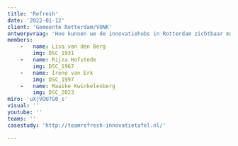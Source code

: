 ```yaml
---
title: 'Refresh'
date: '2022-01-12'
client: 'Gemeente Rotterdam/VONK'
ontwerpvraag: 'Hoe kunnen we de innovatiehubs in Rotterdam zichtbaar maken voor innovatieve ondernemers en de drempel verlagen om hun innovatienetwerk uit te breiden?'
members:
    -   name: Lisa van den Berg
        img: DSC_1931
    -   name: Rijza	Hofstede
        img: DSC_1967
    -   name: Irene	van Erk
        img: DSC_1997
    -   name: Maaike Kwinkelenberg
        img: DSC_2023
miro: 'uXjVOU7G0_s'
visual: ''
youtube: ''
teams: ''
casestudy: 'http://teamrefresh-innovatietafel.nl/'

---
```



 

